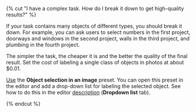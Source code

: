 {% cut "I have a complex task. How do I break it down to get high-quality results?" %}

If your task contains many objects of different types, you should break it down. For example, you can ask users to select numbers in the first project, doorways and windows in the second project, walls in the third project, and plumbing in the fourth project.

The simpler the task, the cheaper it is and the better the quality of the final result. Set the cost of labeling a single class of objects in photos at about $0.01.

[Use](../../../../guide/tutorials/selection.md) the **Object selection in an image** preset. You can open this preset in the editor and add a drop-down list for labeling the selected object. See how to do this in the editor [description](../../../../guide/concepts/t-components/image-annotation.md#annotation) (**Dropdown list** tab).

{% endcut %}
